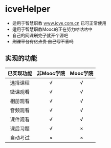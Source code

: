 # icveHelper
* 适用于智慧职教 www.icve.com.cn 已可正常使用
* 适用于智慧职教Mooc的正在努力咕咕咕中
* 自己的网课~~刷完了~~就开个源吧
* ~~刷课平台有亿点贵 自己写不香吗~~
## 实现的功能
| 已实现功能 | 非Mooc学院 | Mooc学院 |
| :-------: | :--------: | :-----: |
| 选择课程 | √ | √ |
| 微课观看 | √ | √ |
| 相册观看 | √ | √ |
| 音频观看 | √ | √ |
| 课件观看 | √ | √ |
| 课后习题 | √ | × |
| 自动考试 | × | × |